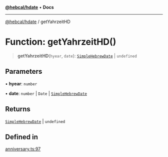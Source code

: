 [**@hebcal/hdate**](../README.md) • **Docs**

***

[@hebcal/hdate](../globals.md) / getYahrzeitHD

# Function: getYahrzeitHD()

> **getYahrzeitHD**(`hyear`, `date`): [`SimpleHebrewDate`](../type-aliases/SimpleHebrewDate.md) \| `undefined`

## Parameters

• **hyear**: `number`

• **date**: `number` \| `Date` \| [`SimpleHebrewDate`](../type-aliases/SimpleHebrewDate.md)

## Returns

[`SimpleHebrewDate`](../type-aliases/SimpleHebrewDate.md) \| `undefined`

## Defined in

[anniversary.ts:97](https://github.com/hebcal/hdate-js/blob/285f3b584b6b2fae587a29ebff92389be73806cb/src/anniversary.ts#L97)
